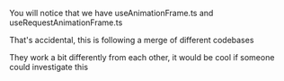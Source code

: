 You will notice that we have useAnimationFrame.ts and useRequestAnimationFrame.ts

That's accidental, this is following a merge of different codebases

They work a bit differently from each other, it would be cool if someone could investigate this